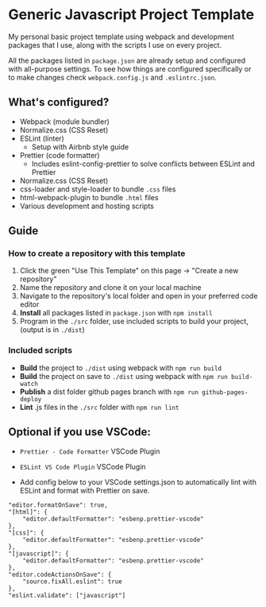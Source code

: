 # Generic Javascript Project Template

My personal basic project template using webpack and development packages that I use, along with the scripts I use on every project.

All the packages listed in `package.json` are already setup and configured with all-purpose settings. To see how things are configured specifically or to make changes check `webpack.config.js` and `.eslintrc.json`.

## What's configured?

- Webpack (module bundler)
- Normalize.css (CSS Reset)
- ESLint (linter)
  - Setup with Airbnb style guide
- Prettier (code formatter)
  - Includes eslint-config-prettier to solve conflicts between ESLint and Prettier
- Normalize.css (CSS Reset)
- css-loader and style-loader to bundle `.css` files
- html-webpack-plugin to bundle `.html` files
- Various development and hosting scripts

## Guide

### How to create a repository with this template

1. Click the green "Use This Template" on this page -> "Create a new repository"
1. Name the repository and clone it on your local machine
1. Navigate to the repository's local folder and open in your preferred code editor
1. **Install** all packages listed in `package.json` with `npm install`
1. Program in the `./src` folder, use included scripts to build your project, (output is in `./dist`)

### Included scripts

- **Build** the project to `./dist` using webpack with `npm run build`
- **Build** the project on save to `./dist` using webpack with `npm run build-watch`
- **Publish** a dist folder github pages branch with `npm run github-pages-deploy`
- **Lint** .js files in the `./src` folder with `npm run lint`

## Optional if you use VSCode:

- `Prettier - Code Formatter` VSCode Plugin
- `ESLint VS Code Plugin` VSCode Plugin

- Add config below to your VSCode settings.json to automatically lint with ESLint and format with Prettier on save.

```
"editor.formatOnSave": true,
"[html]": {
    "editor.defaultFormatter": "esbenp.prettier-vscode"
},
"[css]": {
    "editor.defaultFormatter": "esbenp.prettier-vscode"
},
"[javascript]": {
    "editor.defaultFormatter": "esbenp.prettier-vscode"
},
"editor.codeActionsOnSave": {
    "source.fixAll.eslint": true
},
"eslint.validate": ["javascript"]
```
